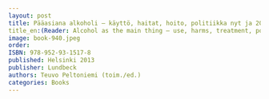 ```yaml
---
layout: post
title: Pääasiana alkoholi – käyttö, haitat, hoito, politiikka nyt ja 2040
title_en:(Reader: Alcohol as the main thing – use, harms, treatment, policy now and in 2014)
image: book-940.jpeg
order:
ISBN: 978-952-93-1517-8
published: Helsinki 2013
publisher: Lundbeck
authors: Teuvo Peltoniemi (toim./ed.)
categories: Books
---
```

